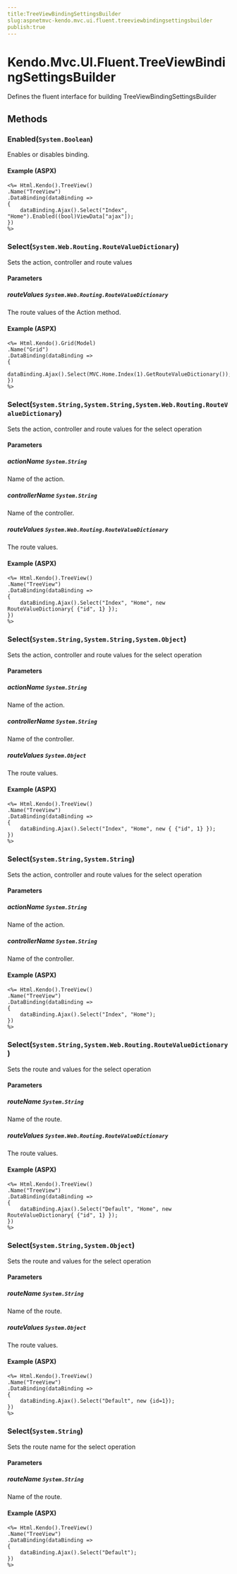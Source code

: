 ```yaml
---
title:TreeViewBindingSettingsBuilder
slug:aspnetmvc-kendo.mvc.ui.fluent.treeviewbindingsettingsbuilder
publish:true
---
```


# Kendo.Mvc.UI.Fluent.TreeViewBindingSettingsBuilder
Defines the fluent interface for building TreeViewBindingSettingsBuilder



## Methods

### Enabled(`System.Boolean`)
Enables or disables binding.




#### Example (ASPX)
    <%= Html.Kendo().TreeView()
    .Name("TreeView")
    .DataBinding(dataBinding =>
    {
        dataBinding.Ajax().Select("Index", "Home").Enabled((bool)ViewData["ajax"]);
    })
    %>


### Select(`System.Web.Routing.RouteValueDictionary`)
Sets the action, controller and route values


#### Parameters

##### routeValues `System.Web.Routing.RouteValueDictionary`
The route values of the Action method.




#### Example (ASPX)
    <%= Html.Kendo().Grid(Model)
    .Name("Grid")
    .DataBinding(dataBinding =>
    {
        dataBinding.Ajax().Select(MVC.Home.Index(1).GetRouteValueDictionary());
    })
    %>


### Select(`System.String,System.String,System.Web.Routing.RouteValueDictionary`)
Sets the action, controller and route values for the select operation


#### Parameters

##### actionName `System.String`
Name of the action.

##### controllerName `System.String`
Name of the controller.

##### routeValues `System.Web.Routing.RouteValueDictionary`
The route values.




#### Example (ASPX)
    <%= Html.Kendo().TreeView()
    .Name("TreeView")
    .DataBinding(dataBinding =>
    {
        dataBinding.Ajax().Select("Index", "Home", new RouteValueDictionary{ {"id", 1} });
    })
    %>


### Select(`System.String,System.String,System.Object`)
Sets the action, controller and route values for the select operation


#### Parameters

##### actionName `System.String`
Name of the action.

##### controllerName `System.String`
Name of the controller.

##### routeValues `System.Object`
The route values.




#### Example (ASPX)
    <%= Html.Kendo().TreeView()
    .Name("TreeView")
    .DataBinding(dataBinding =>
    {
        dataBinding.Ajax().Select("Index", "Home", new { {"id", 1} });
    })
    %>


### Select(`System.String,System.String`)
Sets the action, controller and route values for the select operation


#### Parameters

##### actionName `System.String`
Name of the action.

##### controllerName `System.String`
Name of the controller.




#### Example (ASPX)
    <%= Html.Kendo().TreeView()
    .Name("TreeView")
    .DataBinding(dataBinding =>
    {
        dataBinding.Ajax().Select("Index", "Home");
    })
    %>


### Select(`System.String,System.Web.Routing.RouteValueDictionary`)
Sets the route and values for the select operation


#### Parameters

##### routeName `System.String`
Name of the route.

##### routeValues `System.Web.Routing.RouteValueDictionary`
The route values.




#### Example (ASPX)
    <%= Html.Kendo().TreeView()
    .Name("TreeView")
    .DataBinding(dataBinding =>
    {
        dataBinding.Ajax().Select("Default", "Home", new RouteValueDictionary{ {"id", 1} });
    })
    %>


### Select(`System.String,System.Object`)
Sets the route and values for the select operation


#### Parameters

##### routeName `System.String`
Name of the route.

##### routeValues `System.Object`
The route values.




#### Example (ASPX)
    <%= Html.Kendo().TreeView()
    .Name("TreeView")
    .DataBinding(dataBinding =>
    {
        dataBinding.Ajax().Select("Default", new {id=1});
    })
    %>


### Select(`System.String`)
Sets the route name for the select operation


#### Parameters

##### routeName `System.String`
Name of the route.




#### Example (ASPX)
    <%= Html.Kendo().TreeView()
    .Name("TreeView")
    .DataBinding(dataBinding =>
    {
        dataBinding.Ajax().Select("Default");
    })
    %>



 
